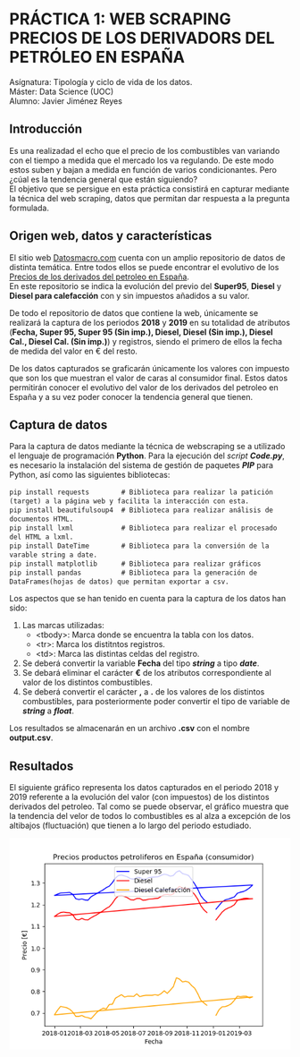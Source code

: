 # PRÁCTICA 1: WEB SCRAPING PRECIOS DE LOS DERIVADORS DEL PETRÓLEO EN ESPAÑA 
Asígnatura: Tipología y ciclo de vida de los datos.  
Máster: Data Science (UOC)  
Alumno: Javier Jiménez Reyes  

## Introducción  
Es una realizadad el echo que el precio de los combustibles van variando con el tiempo a medida que el mercado los va regulando. De este modo estos suben y bajan a medida en función de varios condicionantes. Pero ¿cúal es la tendencia general que están siguiendo?  
El objetivo que se persigue en esta práctica consistirá en capturar mediante la técnica del web scraping, datos que permitan dar respuesta a la pregunta formulada.  

## Origen web, datos y características  
El sitio web [Datosmacro.com](https://datosmacro.expansion.com/) cuenta con un amplio repositorio de datos de distinta temática. Entre todos ellos se puede encontrar el evolutivo de los [Precios de los derivados del petroleo en España](https://datosmacro.expansion.com/energia/precios-gasolina-diesel-calefaccion/espana).  
En este repositorio se indica la evolución del previo del **Super95**, **Diesel** y **Diesel para calefacción** con y sin impuestos añadidos a su valor. 

De todo el repositorio de datos que contiene la web, únicamente se realizará la captura de los periodos **2018** y **2019** en su totalidad de atributos (**Fecha, Super 95, Super 95 (Sin imp.), Diesel, Diesel (Sin imp.), Diesel Cal., Diesel Cal. (Sin imp.)**) y registros, siendo el primero de ellos la fecha de medida del valor en € del resto.   

De los datos capturados se graficarán únicamente los valores con impuesto que son los que muestran el valor de caras al consumidor final. Estos datos permitirán conocer el evolutivo del valor de los derivados del petroleo en España y a su vez poder conocer la tendencia general que tienen.

## Captura de datos 
Para la captura de datos mediante la técnica de webscraping se a utilizado el lenguaje de programación **Python**. Para la ejecución del *script* **_Code.py_**, es necesario la instalación del sistema de gestión de paquetes **_PIP_** para Python, así como las siguientes bibliotecas:  
```
pip install requests        # Biblioteca para realizar la patición (target) a la página web y facilita la interacción con esta.
pip install beautifulsoup4  # Biblioteca para realizar análisis de documentos HTML.
pip install lxml            # Biblioteca para realizar el procesado del HTML a lxml.
pip install DateTime        # Biblioteca para la conversión de la varable string a date.
pip install matplotlib      # Biblioteca para realizar gráficos
pip install pandas          # Biblioteca para la generación de DataFrames(hojas de datos) que permitan exportar a csv.
```
Los aspectos que se han tenido en cuenta para la captura de los datos han sido:

1. Las marcas utilizadas: 
   -  \<tbody>\: Marca donde se encuentra la tabla con los datos.
   -  \<tr>\: Marca los distitntos registros.
   -  \<td>\: Marca las distintas celdas del registro.
2. Se deberá convertir la variable **Fecha** del tipo **_string_** a tipo **_date_**.
3. Se debará eliminar el carácter **€** de los atributos correspondiente al valor de los distintos combustibles. 
4. Se deberá convertir el carácter **,** a **.** de los valores de los distintos combustibles, para posteriormente poder convertir el      tipo de variable de **_string_** a **_float_**.

Los resultados se almacenarán en un archivo **.csv** con el nombre **output.csv**.  

## Resultados

El siguiente gráfico representa los datos capturados en el periodo 2018 y 2019 referente a la evolución del valor (con impuestos) de los distintos derivados del petroleo. Tal como se puede observar, el gráfico muestra que la tendencia del velor de todos lo combustibles es al alza a excepción de los altibajos (fluctuación) que tienen a lo largo del periodo estudiado.

![Image description](https://github.com/JJReyes91/WebScraping_PR1/blob/master/con%20impuestos.png)
               



